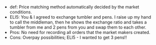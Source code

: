 - def: Price matching method automatically decided by the market conditions.
- ELI5: You & I agreed to exchange tumbler and pens. I raise up my hand to call the middleman, then he shows the exchange ratio and takes a tumbler from me and 2 pens from you and swap them to each other.
- Pros: No need for recording all orders that the market makers created.
- Cons: Overpay possibilities; ELI5 - I wanted to get 3 pens!!

